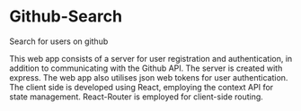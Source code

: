 # Github-Search
Search for users on github

This web app consists of a server for user registration and authentication, in addition to communicating with the Github API. 
The server is created with express. 
The web app also utilises json web tokens for user authentication.
The client side is developed using React, employing the context API for state management.
React-Router is employed for client-side routing.


